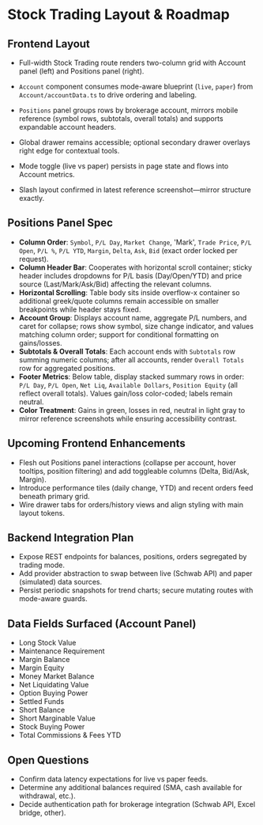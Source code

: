 # Stock Trading Layout & Roadmap

## Frontend Layout
- Full-width Stock Trading route renders two-column grid with Account panel (left) and Positions panel (right).
- `Account` component consumes mode-aware blueprint (`live`, `paper`) from `Account/accountData.ts` to drive ordering and labeling.
- `Positions` panel groups rows by brokerage account, mirrors mobile reference (symbol rows, subtotals, overall totals) and supports expandable account headers.
- Global drawer remains accessible; optional secondary drawer overlays right edge for contextual tools.
- Mode toggle (live vs paper) persists in page state and flows into Account metrics.

- Slash layout confirmed in latest reference screenshot—mirror structure exactly.
## Positions Panel Spec
- **Column Order**: `Symbol`, `P/L Day`, `Market Change`, 'Mark', `Trade Price`, `P/L Open`, `P/L %`, `P/L YTD`, `Margin`, `Delta`, `Ask`, `Bid` (exact order locked per request).
- **Column Header Bar**: Cooperates with horizontal scroll container; sticky header includes dropdowns for P/L basis (Day/Open/YTD) and price source (Last/Mark/Ask/Bid) affecting the relevant columns.
- **Horizontal Scrolling**: Table body sits inside overflow-x container so additional greek/quote columns remain accessible on smaller breakpoints while header stays fixed.
- **Account Group**: Displays account name, aggregate P/L numbers, and caret for collapse; rows show symbol, size change indicator, and values matching column order; support for conditional formatting on gains/losses.
- **Subtotals & Overall Totals**: Each account ends with `Subtotals` row summing numeric columns; after all accounts, render `Overall Totals` row for aggregated positions.
- **Footer Metrics**: Below table, display stacked summary rows in order: `P/L Day`, `P/L Open`, `Net Liq`, `Available Dollars`, `Position Equity` (all reflect overall totals). Values gain/loss color-coded; labels remain neutral.
- **Color Treatment**: Gains in green, losses in red, neutral in light gray to mirror reference screenshots while ensuring accessibility contrast.

## Upcoming Frontend Enhancements
- Flesh out Positions panel interactions (collapse per account, hover tooltips, position filtering) and add toggleable columns (Delta, Bid/Ask, Margin).
- Introduce performance tiles (daily change, YTD) and recent orders feed beneath primary grid.
- Wire drawer tabs for orders/history views and align styling with main layout tokens.

## Backend Integration Plan
- Expose REST endpoints for balances, positions, orders segregated by trading mode.
- Add provider abstraction to swap between live (Schwab API) and paper (simulated) data sources.
- Persist periodic snapshots for trend charts; secure mutating routes with mode-aware guards.

## Data Fields Surfaced (Account Panel)
- Long Stock Value
- Maintenance Requirement
- Margin Balance
- Margin Equity
- Money Market Balance
- Net Liquidating Value
- Option Buying Power
- Settled Funds
- Short Balance
- Short Marginable Value
- Stock Buying Power
- Total Commissions & Fees YTD

## Open Questions
- Confirm data latency expectations for live vs paper feeds.
- Determine any additional balances required (SMA, cash available for withdrawal, etc.).
- Decide authentication path for brokerage integration (Schwab API, Excel bridge, other).
